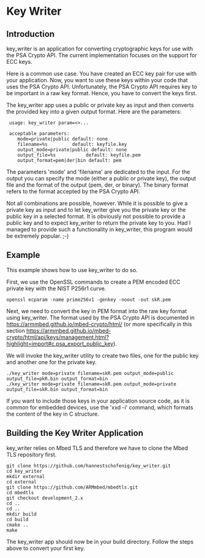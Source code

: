 # Key Writer

## Introduction

key_writer is an application for converting cryptographic keys for use with the PSA Crypto API. The current implementation focuses on the support for ECC keys. 

Here is a common use case. You have created an ECC key pair for use with your application. Now, you want to use these keys within your code that uses the PSA Crypto API. Unfortunately, the PSA Crypto API requires key to be important in a raw key format. Hence, you have to convert the keys first. 

The key_writer app uses a public or private key as input and then converts the provided key into a given output format. Here are the parameters: 

```
 usage: key_writer param=<>...

 acceptable parameters:
    mode=private|public default: none
    filename=%s         default: keyfile.key
    output_mode=private|public default: none
    output_file=%s           default: keyfile.pem
    output_format=pem|der|bin default: pem
```

The parameters 'mode' and 'filename' are dedicated to the input. For the output you can specify the mode (either a public or private key), the output file and the format of the output (pem, der, or binary). The binary format refers to the format accepted by the PSA Crypto API. 

Not all combinations are possible, however. While it is possible to give a private key as input and to let key_writer give you the private key or the public key in a selected format. It is obviously not possible to provide a public key and to expect key_writer to return the private key to you. Had I managed to provide such a functionality in key_writer, this program would be extremely popular. ;-)


## Example

This example shows how to use key_writer to do so. 

First, we use the OpenSSL commands to create a PEM encoded ECC private key with the NIST P256r1 curve. 

```
openssl ecparam -name prime256v1 -genkey -noout -out skR.pem
```

Next, we need to convert the key in PEM format into the raw key format using key_writer. The format used by the PSA Crypto API is documented in https://armmbed.github.io/mbed-crypto/html/ (or more specifically in this section https://armmbed.github.io/mbed-crypto/html/api/keys/management.html?highlight=import#c.psa_export_public_key).

We will invoke the key_writer utility to create two files, one for the public key and another one for the private key.

```
./key_writer mode=private filename=skR.pem output_mode=public output_file=pkR.bin output_format=bin
./key_writer mode=private filename=skR.pem output_mode=private output_file=skR.bin output_format=bin
```

If you want to include those keys in your application source code, as it is common for embedded devices, use the 'xxd -i' command, which formats the content of the key in C structure. 

## Building the Key Writer Application 

key_writer relies on Mbed TLS and therefore we have to clone the Mbed TLS repository first. 

```
git clone https://github.com/hannestschofenig/key_writer.git
cd key_writer
mkdir external
cd external
git clone https://github.com/ARMmbed/mbedtls.git
cd mbedtls
git checkout development_2.x
cd ..
cd ..
mkdir build
cd build
cmake ..
make 
```

The key_writer app should now be in your build directory. Follow the steps above to convert your first key. 
